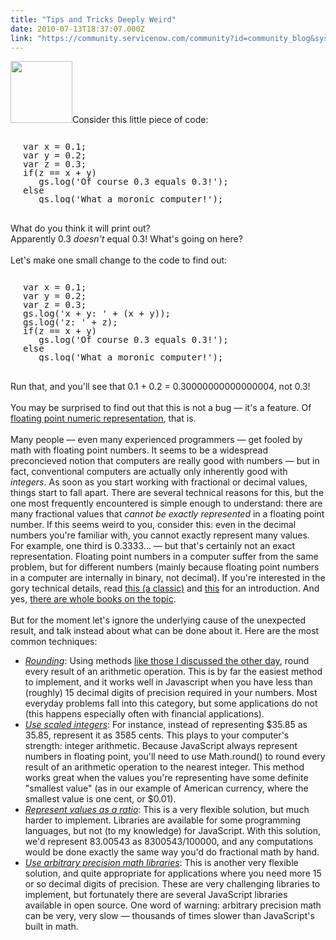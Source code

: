 ```yaml
---
title: "Tips and Tricks Deeply Weird"
date: 2010-07-13T18:37:07.000Z
link: "https://community.servicenow.com/community?id=community_blog&sys_id=68edeae9dbd0dbc01dcaf3231f961908"
---
```

<p><img  alt="" class="jive-image" src="82fad8cadbd45344e9737a9e0f9619b5.iix" style="width: auto; height: 99px;" />Consider this little piece of code:<br /><pre style="margin-left:20px;line-height:1;"><br />var x = 0.1;<br />var y = 0.2;<br />var z = 0.3;<br />if(z == x + y)<br />   gs.log('Of course 0.3 equals 0.3!');<br />else<br />   gs.log('What a moronic computer!');<br /></pre><br />What do you think it will print out?<!--break--><br />Apparently 0.3 <i>doesn't</i> equal 0.3! What's going on here?<br /><br />Let's make one small change to the code to find out:<br /><pre style="margin-left:20px;line-height:1;"><br />var x = 0.1;<br />var y = 0.2;<br />var z = 0.3;<br />gs.log('x + y: ' + (x + y));<br />gs.log('z: ' + z);<br />if(z == x + y)<br />   gs.log('Of course 0.3 equals 0.3!');<br />else<br />   gs.log('What a moronic computer!');<br /></pre><br />Run that, and you'll see that 0.1 + 0.2 = 0.30000000000000004, not 0.3!<br /><br />You may be surprised to find out that this is not a bug — it's a feature. Of <a title=".wikipedia.org/wiki/Floating_point" href="http://en.wikipedia.org/wiki/Floating_point">floating point numeric representation</a>, that is.<br /><br />Many people — even many experienced programmers — get fooled by math with floating point numbers. It seems to be a widespread preconcieved notion that computers are really good with numbers — but in fact, conventional computers are actually only inherently good with <i>integers</i>. As soon as you start working with fractional or decimal values, things start to fall apart. There are several technical reasons for this, but the one most frequently encountered is simple enough to understand: there are many fractional values that <i>cannot be exactly represented</i> in a floating point number. If this seems weird to you, consider this: even in the decimal numbers you're familiar with, you cannot exactly represent many values. For example, one third is 0.3333… — but that's certainly not an exact representation. Floating point numbers in a computer suffer from the same problem, but for different numbers (mainly because floating point numbers in a computer are internally in binary, not decimal). If you're interested in the gory technical details, read <a title="cs.sun.com/source/806-3568/ncg_goldberg.html" href="http://docs.sun.com/source/806-3568/ncg_goldberg.html">this (a classic)</a> and <a title="l.archives-ouvertes.fr/docs/00/28/14/29/PDF/floating-point-article.pdf" href="http://hal.archives-ouvertes.fr/docs/00/28/14/29/PDF/floating-point-article.pdf">this</a> for an introduction. And yes, <a title="w.amazon.com/s/qid=1279031998/ref=sr_st?page=1&rh=i%3Astripbooks%2Cn%3A!1000%2Cn%3A5%2Cp_28%3Afloating+point&sort=reviewrank_authority" href="http://www.amazon.com/s/qid=1279031998/ref=sr_st?page=1&amp;rh=i%3Astripbooks%2Cn%3A!1000%2Cn%3A5%2Cp_28%3Afloating+point&amp;sort=reviewrank_authority">there are whole books on the topic</a>.<br /><br />But for the moment let's ignore the underlying cause of the unexpected result, and talk instead about what can be done about it. Here are the most common techniques:<br /><ul><li><i><u>Rounding</u></i>: Using methods <a title="lightlyLoony/blog/2010/7/9/2007" href="/community?id=community_blog&sys_id=b64d6229dbd0dbc01dcaf3231f9619cd">like those I discussed the other day</a>, round every result of an arithmetic operation. This is by far the easiest method to implement, and it works well in Javascript when you have less than (roughly) 15 decimal digits of precision required in your numbers. Most everyday problems fall into this category, but some applications do not (this happens especially often with financial applications).</li><li><i><u>Use scaled integers</u></i>: For instance, instead of representing $35.85 as 35.85, represent it as 3585 cents. This plays to your computer's strength: integer arithmetic. Because JavaScript always represent numbers in floating point, you'll need to use Math.round() to round every result of an arithmetic operation to the nearest integer. This method works great when the values you're representing have some definite "smallest value" (as in our example of American currency, where the smallest value is one cent, or $0.01).</li><li><i><u>Represent values as a ratio</u></i>: This is a very flexible solution, but much harder to implement. Libraries are available for some programming languages, but not (to my knowledge) for JavaScript. With this solution, we'd represent 83.00543 as 8300543/100000, and any computations would be done exactly the same way you'd do fractional math by hand.</li><li><i><u>Use arbitrary precision math libraries</u></i>: This is another very flexible solution, and quite appropriate for applications where you need more 15 or so decimal digits of precision. These are very challenging libraries to implement, but fortunately there are several JavaScript libraries available in open source. One word of warning: arbitrary precision math can be very, very slow — thousands of times slower than JavaScript's built in math.</li></ul></p>